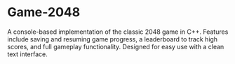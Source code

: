 # Game-2048
A console-based implementation of the classic 2048 game in C++. Features include saving and resuming game progress, a leaderboard to track high scores, and full gameplay functionality. Designed for easy use with a clean text interface.
